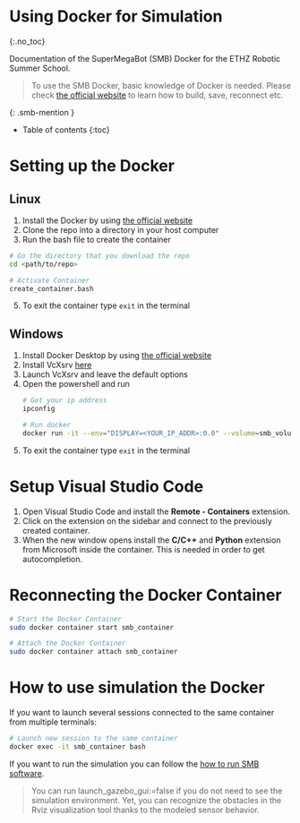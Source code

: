 # Using Docker for Simulation
{:.no_toc} 

Documentation of the SuperMegaBot (SMB) Docker for the ETHZ Robotic Summer School.

> To use the SMB Docker, basic knowledge of Docker is needed. Please check [the official website](https://docs.docker.com) to learn how to build, save, reconnect etc. 

{: .smb-mention }


* Table of contents
{:toc}


# Setting up the Docker

## Linux
1. Install the Docker by using [the official website](https://docs.docker.com/engine/install/ubuntu/)
2. Clone the repo into a directory in your host computer
3. Run the bash file to create the container
```bash
# Go the directory that you download the repo
cd <path/to/repo>

# Activate Container
create_container.bash
```
5. To exit the container type `exit` in the terminal

## Windows
1. Install Docker Desktop by using [the official website](https://docs.docker.com/desktop/windows/install/)
2. Install VcXsrv [here](https://sourceforge.net/projects/vcxsrv/)
3. Launch VcXsrv and leave the default options
4. Open the powershell and run
   ```bash
   # Get your ip address
   ipconfig

   # Run docker
   docker run -it --env="DISPLAY=<YOUR_IP_ADDR>:0.0" --volume=smb_volume:/home/catkin_ws/src --net=host --name smb_container ethzrobotx/smb_docker bash
   ```
5. To exit the container type `exit` in the terminal
# Setup Visual Studio Code

1. Open Visual Studio Code and install the **Remote - Containers** extension.
2. Click on the extension on the sidebar and connect to the previously created container.
3. When the new window opens install the **C/C++** and **Python** extension from Microsoft inside the container. This is needed in order to get autocompletion.

# Reconnecting the Docker Container

```bash
# Start the Docker Container
sudo docker container start smb_container

# Attach the Docker Container
sudo docker container attach smb_container
```

# How to use simulation the Docker

If you want to launch several sessions connected to the same container from multiple terminals: 

```bash
# Launch new session to the same container
docker exec -it smb_container bash
```

If you want to run the simulation you can follow the [how to run SMB software](https://ethz-robotx.github.io/SuperMegaBot/core-software/HowToRunSoftware.html).

> You can run launch_gazebo_gui:=false if you do not need to see the simulation environment. Yet, you can recognize the obstacles in the Rviz visualization tool thanks to the modeled sensor behavior.